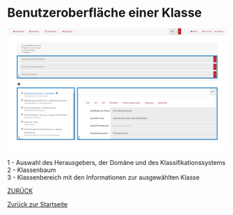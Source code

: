 # Benutzeroberfläche einer Klasse

![Klassenansicht](../Bilder/Klassenansicht.jpg)

1 - Auswahl des Herausgebers, der Domäne und des Klassifikationssystems <br>
2 - Klassenbaum <br>
3 - Klassenbereich mit den Informationen zur ausgewählten Klasse <br>



[ZURÜCK](2.3.0_UI.md)

[Zurück zur Startseite](https://bimeta-steuerkreis.github.io/Anwenderhilfe/)
